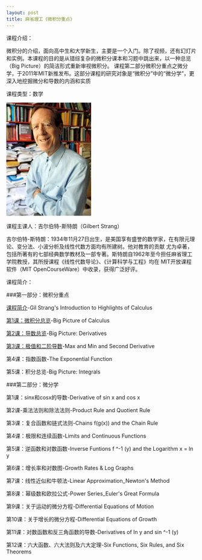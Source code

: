 ```yaml
---
layout: post
title: 麻省理工《微积分重点》
---
```

课程介绍：

微积分的介绍，面向高中生和大学新生，主要是一个入门。除了视频，还有幻灯片和实例。本课程的目的是从错综复杂的微积分课本和习题中跳出来，以一种总览（Big Picture）的简洁形式重新审视微积分。
课程第二部分微积分重点之微分学，于2011年MIT新推发布。这部分课程的研究对象是“微积分”中的“微分学”，更深入地挖掘微分和导数的内涵和实质

课程类型：数学

<img class="cover" title="Gilbert-Strang" alt="Gilbert Strang" src="/images/2012/03/Gilbert-Strang-225x300.jpg" width="225" height="300" />

课程主课人：吉尔伯特-斯特朗（Gilbert Strang）

吉尔伯特-斯特朗：1934年11月27日出生，是美国享有盛誉的数学家，在有限元理论、变分法、小波分析及线性代数方面均有所建树。他对教育的贡献 尤为卓著，包括所著有的七部经典数学教材及一部专著。斯特朗自1962年至今担任麻省理工学院教授，其所授课程《线性代数导论》、《计算科学与工程》均在 MIT开放课程软件（MIT OpenCourseWare）中收录，获得广泛好评。

课程简介：

###第一部分：微积分重点

<a title="麻省理工《微积分重点》第一部分第零课" href="/2012/03/18/mit-highlights-of-calculus-section-1-lesson-0.html" target="_blank">课程简介</a>-Gil Strang's Introduction to Highlights of Calculus

<a title="麻省理工《微积分重点》第一部分第一课" href="/2012/03/18/mit-highlights-of-calculus-section-1-lesson-1.html" target="_blank">第1课：微积分总览</a>-Big Picture of Calculus

<a title="麻省理工《微积分重点》第一部分第二课" href="/2012/03/19/mit-highlights-of-calculus-section-1-lesson-2.html" target="_blank">第2课：导数总览</a>-Big Picture: Derivatives

<a title="麻省理工《微积分重点》第一部分第三课" href="/2013/06/19/mit-highlights-of-calculus-section-1-lesson-3.html" target="_blank">第3课：极值和二阶导数</a>-Max and Min and Second Derivative

第4课：指数函数-The Exponential Function

第5课：积分总览-Big Picture: Integrals

###第二部分：微分学

第1课：sinx和cosx的导数-Derivative of sin x and cos x

第2课-乘法法则和除法法则-Product Rule and Quotient Rule

第3课：复合函数和链式法则-Chains f(g(x)) and the Chain Rule

第4课：极限和连续函数-Limits and Continuous Functions

第5课：逆函数和对数函数-Inverse Funtions f ^-1 (y) and the Logarithm x = ln y

第6课：增长率和对数图-Growth Rates & Log Graphs

第7课：线性近似和牛顿法-Linear Approximation_Newton's Method

第8课：幂级数和欧拉公式-Power Series_Euler's Great Formula

第9课：关于运动的微分方程-Differential Equations of Motion

第10课：关于增长的微分方程-Differential Equations of Growth

第11课：对数函数和反三角函数的导数-Derivatives of ln y and sin ^-1 (y)

第12课：六大函数、六大法则及六大定理-Six Functions, Six Rules, and Six Theorems
